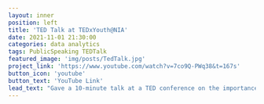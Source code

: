 ```yaml
---
layout: inner
position: left
title: 'TED Talk at TEDxYouth@NIA'
date: 2021-11-01 21:30:00
categories: data analytics
tags: PublicSpeaking TEDTalk
featured_image: 'img/posts/TedTalk.jpg'
project_link: 'https://www.youtube.com/watch?v=7co9Q-PWq38&t=167s'
button_icon: 'youtube'
button_text: 'YouTube Link'
lead_text: "Gave a 10-minute talk at a TED conference on the importance of friendships and the role it plays in everybody’s lives."
---
```

